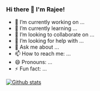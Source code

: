 ### Hi there 👋 I'm Rajee!

- 🔭 I’m currently working on ...
- 🌱 I’m currently learning ...
- 👯 I’m looking to collaborate on ...
- 🤔 I’m looking for help with ...
- 💬 Ask me about ...
- 📫 How to reach me: ...
- 😄 Pronouns: ...
- ⚡ Fun fact: ...

[![Github stats](https://github-readme-stats.vercel.app/api?username=iamrajee)](https://github.com/iamrajee/iamrajee&count_private=true&show_icons=true)
